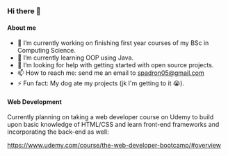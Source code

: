### Hi there 👋

#### About me

- 🔭 I’m currently working on finishing first year courses of my BSc in Computing Science.
- 🌱 I’m currently learning OOP using Java.
- 🤔 I’m looking for help with getting started with open source projects.
- 📫 How to reach me: send me an email to spadron05@gmail.com
- ⚡ Fun fact: My dog ate my projects (jk I'm getting to it  :sob:).


#### Web Development

Currently planning on taking a web developer course on Udemy to build upon basic knowledge of HTML/CSS and learn front-end frameworks and incorporating the back-end as well:

https://www.udemy.com/course/the-web-developer-bootcamp/#overview
